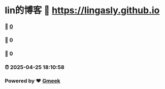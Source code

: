 # lin的博客 :link: https://lingasly.github.io 
### :page_facing_up: [0](https://lingasly.github.io/tag.html) 
### :speech_balloon: 0 
### :hibiscus: 0 
### :alarm_clock: 2025-04-25 18:10:58 
### Powered by :heart: [Gmeek](https://github.com/Meekdai/Gmeek)
